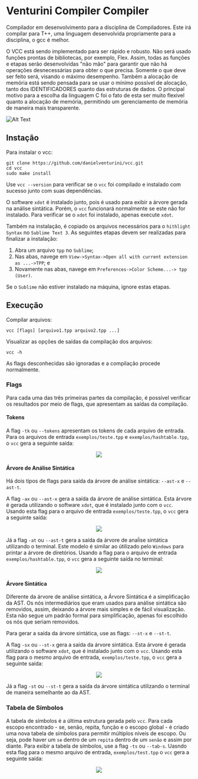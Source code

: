 # Venturini Compiler Compiler

Compilador em desenvolvimento para a disciplina de Compiladores. Este irá compilar para T++, uma linguagem desenvolvida propriamente para a disciplina, o gcc é melhor.

O VCC está sendo implementado para ser rápido e robusto. Não será usado funções prontas de bibliotecas, por exemplo, Flex. Assim, todas as funções e etapas serão desenvolvidas "não mão" para garantir que não há operações desnecessárias para obter o que precisa. Somente o que deve ser feito será, visando o máximo desempenho. Também a alocação de memória está sendo pensada para se usar o mínimo possível de alocação, tanto dos IDENTIFICADORES quanto das estruturas de dados. O principal motivo para a escolha da linguagem C foi o fato de esta ser muito flexivel quanto a alocação de memória, permitindo um gerenciamento de memória de maneira mais transparente.

![Alt Text](https://github.com/danielventurini/vcc/raw/master/syntactic/vcc.jpg)

## Instação
Para instalar o vcc:

```
git clone https://github.com/danielventurini/vcc.git
cd vcc
sudo make install
```

Use ```vcc --version``` para verificar se o ```vcc``` foi compilado e instalado com sucesso junto com suas dependências.

O software ```xdot``` é instalado junto, pois é usado para exibir a árvore gerada na análise sintática. Porém, o ```vcc``` funcionará normalmente se este não for instalado. Para verificar se o ```xdot``` foi instalado, apenas execute ```xdot```.

Também na instalação, é copiado os arquivos necessários para o ```hithlight Syntax``` no ```Sublime Text 3```. As seguintes etapas devem ser realizadas para finalizar a instalação:

1. Abra um arquivo ```tpp``` no ```Sublime```;
2. Nas abas, navege em ```View->Syntax->Open all with current extension as ...->TPP```; e
3. Novamente nas abas, navege em ```Preferences->Color Scheme...-> tpp (User)```.

Se o ```Sublime``` não estiver instalado na máquina, ignore estas etapas.

## Execução
Compilar arquivos:
```
vcc [flags] [arquivo1.tpp arquivo2.tpp ...]
```
Visualizar as opções de saídas da compilação dos arquivos:
```
vcc -h
```
As flags desconhecidas são ignoradas e a compilação procede normalmente.

### Flags
Para cada uma das três primeiras partes da compilação, é possível verificar os resultados por meio de flags, que apresentam as saídas da compilação.

#### Tokens
A flag ```-tk``` ou ```--tokens``` apresentam os tokens de cada arquivo de entrada. Para os arquivos de entrada ```exemplos/teste.tpp``` e ```exemplos/hashtable.tpp```, o ```vcc``` gera a seguinte saída:

<p align="center">
  <img src="https://github.com/danielventurini/vcc/raw/master/lexical/tokens.jpeg">
</p>

#### Árvore de Análise Sintática
Há dois tipos de flags para saída da árvore de análise sintática: ```--ast-x``` e ```--ast-t```.


A flag ```-ax``` ou ```--ast-x``` gera a saída da árvore de análise sintática. Esta árvore é gerada utilizando o software ```xdot```, que é instalado junto com o ```vcc```. Usando esta flag para o arquivo de entrada ```exemplos/teste.tpp```, o ```vcc``` gera a seguinte saída:

<p align="center">
  <img src="https://github.com/danielventurini/vcc/raw/master/syntactic/ast-x.jpeg">
</p>

Já a flag ```-at``` ou ```--ast-t``` gera a saída da árvore de anaĺise sintática utilizando o terminal. Este modelo é similar ao útilizado pelo ```Windows``` para printar a árvore de diretórios. Usando a flag para o arquivo de entrada ```exemplos/hashtable.tpp```, o ```vcc``` gera a seguinte saída no terminal:

<p align="center">
  <img src="https://github.com/danielventurini/vcc/raw/master/syntactic/ast-t.jpeg">
</p>

#### Árvore Sintática
Diferente da árvore de análise sintática, a Árvore Sintática é a simplificação da AST. Os nós intermediários que eram usados para análise sintática são removidos, assim, deixando a árvore mais simples e de fácil visualização. Esta não segue um padrão formal para simplificação, apenas foi escolhido os nós que seriam removidos.

Para gerar a saída da árvore sintática, use as flags: ```--st-x``` e ```--st-t```.

A flag ```-sx``` ou ```--st-x``` gera a saída da árvore sintática. Esta árvore é gerada utilizando o software ```xdot```, que é instalado junto com o ```vcc```. Usando esta flag para o mesmo arquivo de entrada, ```exemplos/teste.tpp```, o ```vcc``` gera a seguinte saída:

<p align="center">
  <img src="https://github.com/danielventurini/vcc/raw/master/semantic/st-x.jpeg">
</p>

Já a flag ```-st``` ou ```--st-t``` gera a saída da árvore sintática utilizando o terminal de maneira semelhante ao da AST.

### Tabela de Símbolos
A tabela de símbolos é a última estrutura gerada pelo ```vcc```. Para cada escopo encontrado - se, senão, repita, função e o escopo global - é criado uma nova tabela de símbolos para permitir múltiplos níveis de escopo. Ou seja, pode haver um ```se``` dentro de um ```repita``` dentro de um ```senão``` e assim por diante. Para exibir a tabela de símbolos, use a flag ```-ts``` ou ```--tab-s```. Uasndo esta flag para o mesmo arquivo de entrada, ```exemplos/test.tpp``` o ```vcc``` gera a seguinte saída:

<p align="center">
  <img src="https://github.com/danielventurini/vcc/raw/master/semantic/tab-s.jpeg">
</p>
